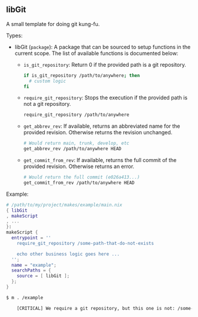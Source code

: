 ## libGit

A small template for doing git kung-fu.

Types:

- libGit (`package`):
  A package that can be sourced to setup functions in the current scope.
  The list of available functions is documented below:

  - `is_git_repository`:
    Return 0 if the provided path is a git repository.

    ```bash
    if is_git_repository /path/to/anywhere; then
      # custom logic
    fi
    ```

  - `require_git_repository`:
    Stops the execution
    if the provided path is not a git repository.

    ```bash
    require_git_repository /path/to/anywhere
    ```

  - `get_abbrev_rev`:
    If available, returns an abbreviated name for the provided revision.
    Otherwise returns the revision unchanged.

    ```bash
    # Would return main, trunk, develop, etc
    get_abbrev_rev /path/to/anywhere HEAD
    ```

  - `get_commit_from_rev`:
    If available, returns the full commit of the provided revision.
    Otherwise returns an error.

    ```bash
    # Would return the full commit (e026a413...)
    get_commit_from_rev /path/to/anywhere HEAD
    ```

Example:

```nix
# /path/to/my/project/makes/example/main.nix
{ libGit
, makeScript
, ...
}:
makeScript {
  entrypoint = ''
    require_git_repository /some-path-that-do-not-exists

    echo other business logic goes here ...
  '';
  name = "example";
  searchPaths = {
    source = [ libGit ];
  };
}
```

```bash
$ m . /example

    [CRITICAL] We require a git repository, but this one is not: /some-path-that-do-not-exists
```
